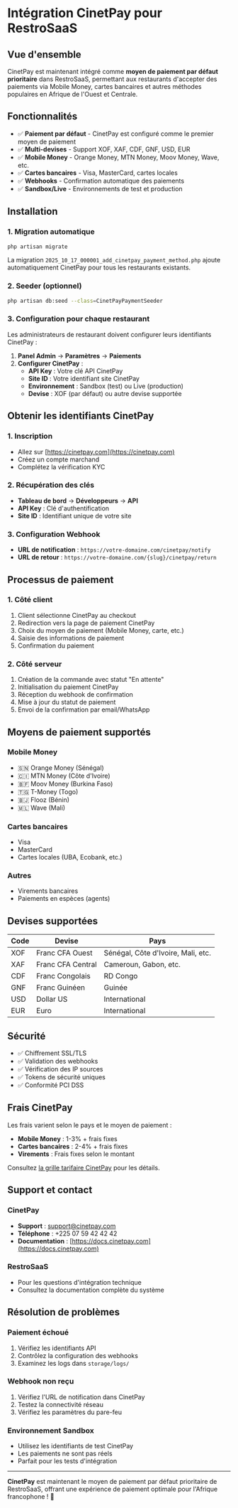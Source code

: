 # Intégration CinetPay pour RestroSaaS

## Vue d'ensemble

CinetPay est maintenant intégré comme **moyen de paiement par défaut prioritaire** dans RestroSaaS, permettant aux restaurants d'accepter des paiements via Mobile Money, cartes bancaires et autres méthodes populaires en Afrique de l'Ouest et Centrale.

## Fonctionnalités

- ✅ **Paiement par défaut** - CinetPay est configuré comme le premier moyen de paiement
- ✅ **Multi-devises** - Support XOF, XAF, CDF, GNF, USD, EUR
- ✅ **Mobile Money** - Orange Money, MTN Money, Moov Money, Wave, etc.
- ✅ **Cartes bancaires** - Visa, MasterCard, cartes locales
- ✅ **Webhooks** - Confirmation automatique des paiements
- ✅ **Sandbox/Live** - Environnements de test et production

## Installation

### 1. Migration automatique
```bash
php artisan migrate
```
La migration `2025_10_17_000001_add_cinetpay_payment_method.php` ajoute automatiquement CinetPay pour tous les restaurants existants.

### 2. Seeder (optionnel)
```bash
php artisan db:seed --class=CinetPayPaymentSeeder
```

### 3. Configuration pour chaque restaurant

Les administrateurs de restaurant doivent configurer leurs identifiants CinetPay :

1. **Panel Admin** → **Paramètres** → **Paiements**
2. **Configurer CinetPay** :
   - **API Key** : Votre clé API CinetPay
   - **Site ID** : Votre identifiant site CinetPay
   - **Environnement** : Sandbox (test) ou Live (production)
   - **Devise** : XOF (par défaut) ou autre devise supportée

## Obtenir les identifiants CinetPay

### 1. Inscription
- Allez sur [https://cinetpay.com](https://cinetpay.com)
- Créez un compte marchand
- Complétez la vérification KYC

### 2. Récupération des clés
- **Tableau de bord** → **Développeurs** → **API**
- **API Key** : Clé d'authentification
- **Site ID** : Identifiant unique de votre site

### 3. Configuration Webhook
- **URL de notification** : `https://votre-domaine.com/cinetpay/notify`
- **URL de retour** : `https://votre-domaine.com/{slug}/cinetpay/return`

## Processus de paiement

### 1. Côté client
1. Client sélectionne CinetPay au checkout
2. Redirection vers la page de paiement CinetPay
3. Choix du moyen de paiement (Mobile Money, carte, etc.)
4. Saisie des informations de paiement
5. Confirmation du paiement

### 2. Côté serveur
1. Création de la commande avec statut "En attente"
2. Initialisation du paiement CinetPay
3. Réception du webhook de confirmation
4. Mise à jour du statut de paiement
5. Envoi de la confirmation par email/WhatsApp

## Moyens de paiement supportés

### Mobile Money
- 🇸🇳 Orange Money (Sénégal)
- 🇨🇮 MTN Money (Côte d'Ivoire) 
- 🇧🇫 Moov Money (Burkina Faso)
- 🇹🇬 T-Money (Togo)
- 🇧🇯 Flooz (Bénin)
- 🇲🇱 Wave (Mali)

### Cartes bancaires
- Visa
- MasterCard
- Cartes locales (UBA, Ecobank, etc.)

### Autres
- Virements bancaires
- Paiements en espèces (agents)

## Devises supportées

| Code | Devise | Pays |
|------|--------|------|
| XOF | Franc CFA Ouest | Sénégal, Côte d'Ivoire, Mali, etc. |
| XAF | Franc CFA Central | Cameroun, Gabon, etc. |
| CDF | Franc Congolais | RD Congo |
| GNF | Franc Guinéen | Guinée |
| USD | Dollar US | International |
| EUR | Euro | International |

## Sécurité

- ✅ Chiffrement SSL/TLS
- ✅ Validation des webhooks
- ✅ Vérification des IP sources
- ✅ Tokens de sécurité uniques
- ✅ Conformité PCI DSS

## Frais CinetPay

Les frais varient selon le pays et le moyen de paiement :

- **Mobile Money** : 1-3% + frais fixes
- **Cartes bancaires** : 2-4% + frais fixes  
- **Virements** : Frais fixes selon le montant

Consultez [la grille tarifaire CinetPay](https://cinetpay.com/tarifs) pour les détails.

## Support et contact

### CinetPay
- **Support** : support@cinetpay.com
- **Téléphone** : +225 07 59 42 42 42
- **Documentation** : [https://docs.cinetpay.com](https://docs.cinetpay.com)

### RestroSaaS
- Pour les questions d'intégration technique
- Consultez la documentation complète du système

## Résolution de problèmes

### Paiement échoué
1. Vérifiez les identifiants API
2. Contrôlez la configuration des webhooks
3. Examinez les logs dans `storage/logs/`

### Webhook non reçu
1. Vérifiez l'URL de notification dans CinetPay
2. Testez la connectivité réseau
3. Vérifiez les paramètres du pare-feu

### Environnement Sandbox
- Utilisez les identifiants de test CinetPay
- Les paiements ne sont pas réels
- Parfait pour les tests d'intégration

---

**CinetPay** est maintenant le moyen de paiement par défaut prioritaire de RestroSaaS, offrant une expérience de paiement optimale pour l'Afrique francophone ! 🚀